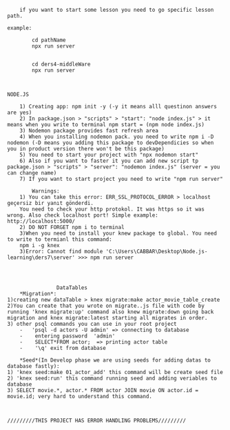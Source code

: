 		if you want to start some lesson you need to go specific lesson path.

	example:

			cd pathName
			npx run server
			

			cd ders4-middleWare
			npx run server
			

                                                                    NODE.JS

        1) Creating app: npm init -y (-y it means alll questinon answers are yes)
        2) In package.json > "scripts" > "start": "node index.js" > it means when you write to terminal npm start = (npm node index.js)
        3) Nodemon package provides fast refresh area
        4) When you installing nodemon pack. you need to write npm i -D nodemon (-D means you adding this package to devDependicies so when you in product version there won't be this package)
        5) You need to start your project with "npx nodemon start"
        6) Also if you want to faster it you can add new script tp package.json > "scripts" > "server": "nodemon index.js" (server = you can change name)
        7) If you want to start project you need to write "npm run server"

            Warnings:
        1) You can take this error: ERR_SSL_PROTOCOL_ERROR > localhost geçersiz bir yanıt gönderdi.
        You need to check your http protokol. It was https so it was wrong. Also check localhost port! Simple example: http://localhost:5000/
        2) DO NOT FORGET npm i to terminal
        3)When you need to install your knew package to global. You need to write to termianl this command:
        npm i -g knex
        3)Error: Cannot find module 'C:\Users\CABBAR\Desktop\Node.js-learning\ders7\server' >>> npm run server




                    DataTables
        *Migration*:
    1)creating new dataTable > knex migrate:make actor_movie_table_create
    2)You can create that you wrote on migrate..js file with code by running 'knex migrate:up' command also knew migrate:down going back migration and knex migrate:latest starting all migrates in order.
    3) other psql commands you can use in your root project
        -   'psql -d actors -U admin' => connecting to database
        -    entering password  'admin'
        -    SELECT*FROM actor;  => printing actor table
        -    '\q' exit from database

        *Seed*(In Develop phase we are using seeds for adding datas to database fastly):
    1) 'knex seed:make 01_actor_add' this command will be create seed file
    2) 'knex seed:run' this command running seed and adding veriables to database
    3) SELECT movie.*, actor.* FROM actor JOIN movie ON actor.id = movie.id; very hard to understand this command.



    /////////THIS PROJECT HAS ERROR HANDLING PROBLEMS/////////